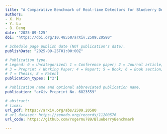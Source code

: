 ```yaml
---
title: "A Comparative Benchmark of Real-time Detectors for Blueberry Detection towards Precision Orchard Management"
authors: 
- X. Mu
- Y. Lu
- B. Deng
date: "2025-09-125"
doi: "https://doi.org/10.48550/arXiv.2509.20580"

# Schedule page publish date (NOT publication's date).
publishDate: "2025-09-25T01:00:00Z"

# Publication type.
# Legend: 0 = Uncategorized; 1 = Conference paper; 2 = Journal article;
# 3 = Preprint / Working Paper; 4 = Report; 5 = Book; 6 = Book section;
# 7 = Thesis; 8 = Patent
publication_types: ["2"]

# Publication name and optional abbreviated publication name.
publication: "arXiv Preprint No. 6823559"

# abstract: 
# links:
url_pdf: https://arxiv.org/abs/2509.20580
# url_dataset: https://zenodo.org/records/11200576
url_code: https://github.com/rogermu789/BlueberryBenchmark

---
```

